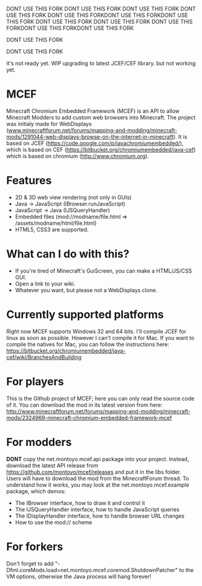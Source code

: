  DONT USE THIS FORK
DONT USE THIS FORK
DONT USE THIS FORK
DONT USE THIS FORK
DONT USE THIS FORKDONT USE THIS FORKDONT USE THIS FORK
DONT USE THIS FORK
DONT USE THIS FORK
DONT USE THIS FORKDONT USE THIS FORKDONT USE THIS FORK


DONT USE THIS FORK


DONT USE THIS FORK

it's not ready yet.  WIP upgrading to latest JCEF/CEF library.  but not working yet.

# MCEF
Minecraft Chromium Embedded Framework (MCEF) is an API to allow Minecraft Modders to add custom web browsers into Minecraft.
The project was initialy made for WebDisplays (www.minecraftforum.net/forums/mapping-and-modding/minecraft-mods/1291044-web-displays-browse-on-the-internet-in-minecraft).
It is based on JCEF (https://code.google.com/p/javachromiumembedded/), which is based on CEF (https://bitbucket.org/chromiumembedded/java-cef) which is based on chromium (http://www.chromium.org).

# Features
- 2D & 3D web view rendering (not only in GUIs)
- Java -> JavaScript (IBrowser.runJavaScript)
- JavaScript -> Java (IJSQueryHandler)
- Embedded files (mod://modname/file.html => /assets/modname/html/file.html)
- HTML5, CSS3 are supported.

# What can I do with this?
- If you're tired of Minecraft's GuiScreen, you can make a HTML/JS/CSS GUI.
- Open a link to your wiki.
- Whatever you want, but please not a WebDisplays clone.

# Currently supported platforms
Right now MCEF supports Windows 32 and 64 bits. I'll compile JCEF for linux as soon as possible. However I can't compile it for Mac.
If you want to compile the natives for Mac, you can follow the instructions here: https://bitbucket.org/chromiumembedded/java-cef/wiki/BranchesAndBuilding

# For players
This is the Github project of MCEF; here you can only read the source code of it.
You can download the mod in its latest version from here: http://www.minecraftforum.net/forums/mapping-and-modding/minecraft-mods/2324969-minecraft-chromium-embedded-framework-mcef

# For modders
**DONT** copy the net.montoyo.mcef.api package into your project. Instead, download the latest API release from https://github.com/montoyo/mcef/releases and put it in the libs folder. Users will have to download the mod from the MinecraftForum thread.
To understand how it works, you may look at the net.montoyo.mcef.example package, which demos:
* The IBrowser interface, how to draw it and control it
* The IJSQueryHandler interface, how to handle JavaScript queries
* The IDisplayHandler interface, how to handle browser URL changes
* How to use the mod:// scheme

# For forkers
Don't forget to add "-Dfml.coreMods.load=net.montoyo.mcef.coremod.ShutdownPatcher" to the VM options, otherwise the Java process will hang forever!
